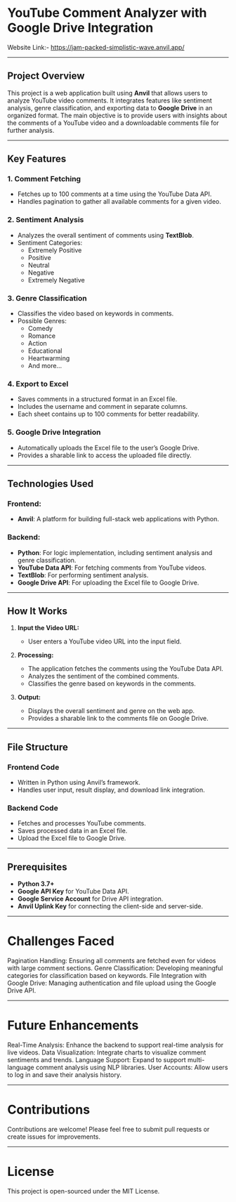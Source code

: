 # YouTube Comment Analyzer with Google Drive Integration

Website Link:-  https://jam-packed-simplistic-wave.anvil.app/

---
## Project Overview
This project is a web application built using **Anvil** that allows users to analyze YouTube video comments. It integrates features like sentiment analysis, genre classification, and exporting data to **Google Drive** in an organized format. The main objective is to provide users with insights about the comments of a YouTube video and a downloadable comments file for further analysis.

---

## Key Features
### 1. **Comment Fetching**
   - Fetches up to 100 comments at a time using the YouTube Data API.
   - Handles pagination to gather all available comments for a given video.

### 2. **Sentiment Analysis**
   - Analyzes the overall sentiment of comments using **TextBlob**.
   - Sentiment Categories:
     - Extremely Positive
     - Positive
     - Neutral
     - Negative
     - Extremely Negative

### 3. **Genre Classification**
   - Classifies the video based on keywords in comments.
   - Possible Genres:
     - Comedy
     - Romance
     - Action
     - Educational
     - Heartwarming
     - And more...

### 4. **Export to Excel**
   - Saves comments in a structured format in an Excel file.
   - Includes the username and comment in separate columns.
   - Each sheet contains up to 100 comments for better readability.

### 5. **Google Drive Integration**
   - Automatically uploads the Excel file to the user’s Google Drive.
   - Provides a sharable link to access the uploaded file directly.

---

## Technologies Used
### **Frontend:**
   - **Anvil**: A platform for building full-stack web applications with Python.

### **Backend:**
   - **Python**: For logic implementation, including sentiment analysis and genre classification.
   - **YouTube Data API**: For fetching comments from YouTube videos.
   - **TextBlob**: For performing sentiment analysis.
   - **Google Drive API**: For uploading the Excel file to Google Drive.

---

## How It Works
1. **Input the Video URL:**
   - User enters a YouTube video URL into the input field.

2. **Processing:**
   - The application fetches the comments using the YouTube Data API.
   - Analyzes the sentiment of the combined comments.
   - Classifies the genre based on keywords in the comments.

3. **Output:**
   - Displays the overall sentiment and genre on the web app.
   - Provides a sharable link to the comments file on Google Drive.

---

## File Structure
### **Frontend Code**
- Written in Python using Anvil’s framework.
- Handles user input, result display, and download link integration.

### **Backend Code**
- Fetches and processes YouTube comments.
- Saves processed data in an Excel file.
- Upload the Excel file to Google Drive.

---

## Prerequisites
- **Python 3.7+**
- **Google API Key** for YouTube Data API.
- **Google Service Account** for Drive API integration.
- **Anvil Uplink Key** for connecting the client-side and server-side.

---

# Challenges Faced
Pagination Handling: Ensuring all comments are fetched even for videos with large comment sections.
Genre Classification: Developing meaningful categories for classification based on keywords.
File Integration with Google Drive: Managing authentication and file upload using the Google Drive API.

---
# Future Enhancements
Real-Time Analysis: Enhance the backend to support real-time analysis for live videos.
Data Visualization: Integrate charts to visualize comment sentiments and trends.
Language Support: Expand to support multi-language comment analysis using NLP libraries.
User Accounts: Allow users to log in and save their analysis history.

---
# Contributions
Contributions are welcome! Please feel free to submit pull requests or create issues for improvements.

---
# License
This project is open-sourced under the MIT License.

